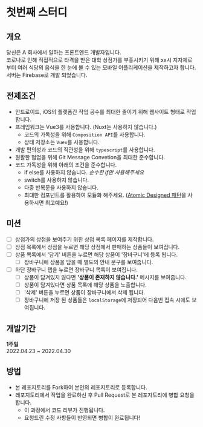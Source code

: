 # 첫번째 스터디
## 개요
당신은 A 회사에서 일하는 프론트엔드 개발자입니다.  
코로나로 인해 직접적으로 타격을 받은 대학 상점가를 부흥시키기 위해 xx시 지자체로 부터 여러 식당의 음식을 한 눈에 볼 수 있는 모바일 어플리케이션을 제작하고자 합니다.  
서버는 Firebase로 개발 되었습니다.
## 전제조건
- 안드로이드, iOS의 플랫폼간 작업 공수를 최대한 줄이기 위해 웹사이트 형태로 작업합니다.
- 프레임워크는 Vue3를 사용합니다. (Nuxt는 사용하지 않습니다.)
  - 코드의 가독성을 위해 ```Composition API```를 사용합니다.
  - 상태 저장소는 ```Vuex```를 사용합니다.
- 개발 편의성과 코드의 직관성을 위해 ```typescript```를 사용합니다.
- 원활한 협업을 위해 Git Message Convetion을 최대한 준수합니다.
- 코드 가독성을 위해 아래의 조건을 준수합니다.
  - if else를 사용하지 않습니다. *순수한 if만 사용해주세요*
  - switch를 사용하지 않습니다.
  - 다중 반복문을 사용하지 않습니다.
  - 최대한 컴포넌트를 활용하여 모듈화 해주세요. ([Atomic Designed 패턴][Atomic Designed Pattern]을 사용하시면 최고예요!)
## 미션
- [ ] 상점가의 상점을 보여주기 위한 상점 목록 페이지를 제작합니다.
- [ ] 상점 목록에서 상점을 누르면 해당 상점에서 판매하는 상품들이 보여집니다.
- [ ] 상품 목록에서 '담기' 버튼을 누르면 해당 상품이 '장바구니'에 등록 됩니다.
  - [ ] 장바구니에 상품을 담을 때 별도의 안내 문구를 보여줍니다.
- [ ] 하단 장바구니 탭을 누르면 장바구니 목록이 보여집니다.
  - [ ] 상품이 담겨있지 않다면 **'상품이 존재하지 않습니다.'** 메시지를 보여줍니다.
  - [ ] 상품이 담겨있다면 상품 목록에 해당 상품을 노출합니다.
  - [ ] '삭제' 버튼을 누르면 상품이 장바구니에서 삭제 됩니다.
  - [ ] 장바구니에 저장 된 상품들은 ```localStorage```에 저장되어 다음번 접속 시에도 보여집니다.
## 개발기간
**1주일**  
2022.04.23 ~ 2022.04.30
## 방법
- 본 레포지토리를 Fork하여 본인의 레포지토리로 등록합니다.
- 레포지토리에서 작업을 완료하신 후 Pull Request로 본 레포지토리에 병합 요청을 합니다.
  - 이 과정에서 코드 리뷰가 진행됩니다.
  - 요청드린 수정 사항들이 반영되면 병합이 완료됩니다!

[Atomic Designed Pattern]: https://ui.toast.com/weekly-pick/ko_20200213
